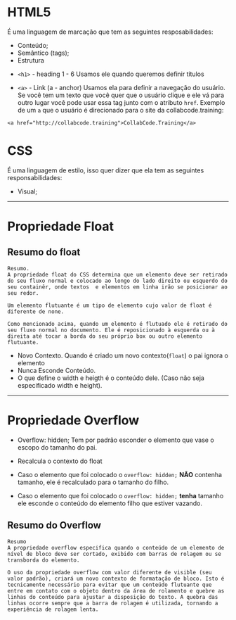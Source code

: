 # HTML5

É uma linguagem de marcação que tem as seguintes resposabilidades:

- Conteúdo;
- Semântico (tags);
- Estrutura

* `<h1>` - heading 1 - 6
Usamos ele quando queremos definir títulos

- `<a>` - Link (a - anchor)
Usamos ela para definir a navegação do usuário. Se você tem um texto que
você quer que o usuário clique e ele vá para outro lugar você pode usar
essa tag junto com o atributo `href`. Exemplo de um `a` que o usuário
é direcionado para o site da collabcode.training:

```
<a href="http://collabcode.training">CollabCode.Training</a>
```



# CSS
É uma linguagem de estilo, isso quer dizer que ela tem as seguintes responsabilidades:

- Visual;

***
# Propriedade Float

## Resumo do float

```
Resumo.
A propriedade float do CSS determina que um elemento deve ser retirado do seu fluxo normal e colocado ao longo do lado direito ou esquerdo do seu containêr, onde textos  e elementos em linha irão se posicionar ao seu redor.
```

`Um elemento flutuante é um tipo de elemento cujo valor de float é diferente de none.`

```
Como mencionado acima, quando um elemento é flutuado ele é retirado do seu fluxo normal no documento. Ele é reposicionado à esquerda ou à direita até tocar a borda do seu próprio box ou outro elemento flutuante.
```

- Novo Contexto.
Quando é criado um novo contexto(`float`) o pai ignora o elemento
- Nunca Esconde Conteúdo.
- O que define o width e heigth é o conteúdo dele. (Caso não seja especificado width e height).

***
# Propriedade Overflow

- Overflow: hidden; Tem por padrão esconder o elemento que vase o escopo do tamanho do pai.

- Recalcula o contexto do float

* Caso o elemento que foi colocado o `overflow: hidden;` **NÃO** contenha tamanho, ele é recalculado para o tamanho do filho.

* Caso o elemento que foi colocado o `overflow: hidden;` **tenha** tamanho ele esconde o conteúdo do elemento filho que estiver vazando.

## Resumo do Overflow

```
Resumo
A propriedade overflow especifica quando o conteúdo de um elemento de nível de bloco deve ser cortado, exibido com barras de rolagem ou se transborda do elemento.

O uso da propriedade overflow com valor diferente de visible (seu valor padrão), criará um novo contexto de formatação de bloco. Isto é tecnicamente necessário para evitar que um conteúdo flutuante que entre em contato com o objeto dentro da área de rolamento e quebre as linhas do conteúdo para ajustar a disposição do texto. A quebra das linhas ocorre sempre que a barra de rolagem é utilizada, tornando a experiência de rolagem lenta.
```